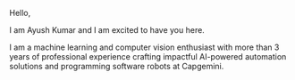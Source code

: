 Hello,

I am Ayush Kumar and I am excited to have you here.

I am a machine learning and computer vision enthusiast with more than 3 years of professional experience crafting impactful AI-powered automation solutions and programming software robots at Capgemini.



<!---
ayushkumar0902/ayushkumar0902 is a ✨ special ✨ repository because its `README.md` (this file) appears on your GitHub profile.
You can click the Preview link to take a look at your changes.
--->
